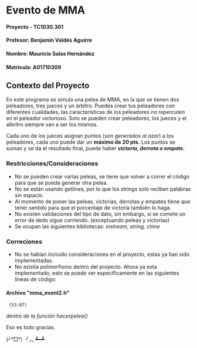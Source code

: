 # Evento de MMA
#### Proyecto - TC1030.301
#### Profesor: Benjamín Valdés Aguirre
#### Nombre: Mauricio Salas Hernández
#### Matrícula: A01710309

## Contexto del Proyecto
En este programa se simula una pelea de MMA, en la que se tienen dos peleadores, tres jueces y un árbitro.
Puedes crear tus peleadores con diferentes cualidades, las características de los peleadores *no repercuten* en el peleador victorioso.
Solo se pueden crear peleadores, los jueces y el albritro siempre van a ser los mismos.

Cada uno de los jueces asignan puntos (*son generados al azar*) a los peleadores, cada uno puede dar un **máximo de 20 pts.**
Los puntos se suman y se da el resultado final, puede haber ***victoria, derrota o empate.***


### Restricciones/Consideraciones
- No se pueden crear varias peleas, se tiene que volver a correr el código para que se pueda generar otra pelea.
- No se están usando getlines, por lo que los strings solo reciben palabras sin espacio.
- Al momento de poner las peleas, victorias, derrotas y empates tiene que tener sentido para que el porcentaje de victoria también lo haga.
- No existen validaciones del tipo de dato, sin embargo, si se comete un error de dedo sigue corriendo. (exceptuando peleas y victorias)
- Se ocupan las siguientes bibliotecas: *iostream, string, ctime*


### Correciones
* No se habían incluido consideraciones en el proyecto, estas ya han sido implementadas.
* No existía polimorfismo dentro del proyecto. Ahora ya esta implementado, esto se puede ver específicamente en las siguientes líneas de código:
#### Archivo "mma_event2.h"
     (53:87) 
  *dentro de la función hacerpelea()*





Eso es todo gracias.

(╯°□°）╯︵ ┻━┻
